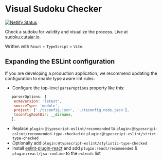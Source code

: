 # Visual Sudoku Checker

[![Netlify Status](https://api.netlify.com/api/v1/badges/c904e4ae-c208-49b5-97f5-7269131f14a7/deploy-status)](https://app.netlify.com/sites/illustrious-bunny-4d884f/deploys)

Check a sudoku for validity and visualize the process. Live at [sudoku.cutaiar.io](https://sudoku.cutaiar.io).

Written with `React` + `TypeScript` + `Vite`.

## Expanding the ESLint configuration

If you are developing a production application, we recommend updating the configuration to enable type aware lint rules:

- Configure the top-level `parserOptions` property like this:

```js
   parserOptions: {
    ecmaVersion: 'latest',
    sourceType: 'module',
    project: ['./tsconfig.json', './tsconfig.node.json'],
    tsconfigRootDir: __dirname,
   },
```

- Replace `plugin:@typescript-eslint/recommended` to `plugin:@typescript-eslint/recommended-type-checked` or `plugin:@typescript-eslint/strict-type-checked`
- Optionally add `plugin:@typescript-eslint/stylistic-type-checked`
- Install [eslint-plugin-react](https://github.com/jsx-eslint/eslint-plugin-react) and add `plugin:react/recommended` & `plugin:react/jsx-runtime` to the `extends` list
